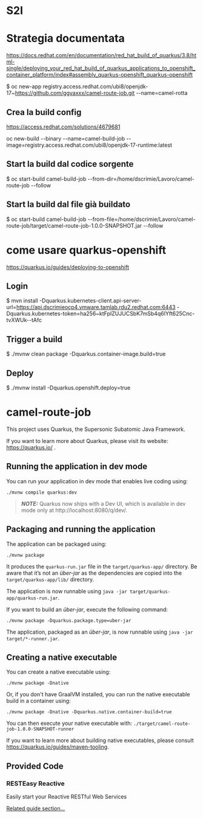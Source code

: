 # S2I




 # Strategia documentata

https://docs.redhat.com/en/documentation/red_hat_build_of_quarkus/3.8/html-single/deploying_your_red_hat_build_of_quarkus_applications_to_openshift_container_platform/index#assembly_quarkus-openshift_quarkus-openshift

$ oc new-app registry.access.redhat.com/ubi8/openjdk-17~https://github.com/ggyaxxx/camel-route-job.git --name=camel-rotta


## Crea la build config  

https://access.redhat.com/solutions/4679681

oc new-build --binary --name=camel-build-job --image=registry.access.redhat.com/ubi8/openjdk-17-runtime:latest
## Start la build dal codice sorgente

$ oc start-build camel-build-job --from-dir=/home/dscrimie/Lavoro/camel-route-job --follow

## Start la build dal file già buildato

$ oc start-build camel-build-job --from-file=/home/dscrimie/Lavoro/camel-route-job/target/camel-route-job-1.0.0-SNAPSHOT.jar --follow



# come usare quarkus-openshift

https://quarkus.io/guides/deploying-to-openshift

## Login


$ mvn install -Dquarkus.kubernetes-client.api-server-url=https://api.dscrimieocp4.vmware.tamlab.rdu2.redhat.com:6443 -Dquarkus.kubernetes-token=ha256~ktFpIZUJUCSbK7mSb4q6IYft625Cnc-tvXWUk--tAfc



## Trigger a build
$ ./mvnw clean package -Dquarkus.container-image.build=true


## Deploy
$ ./mvnw install -Dquarkus.openshift.deploy=true

# camel-route-job

This project uses Quarkus, the Supersonic Subatomic Java Framework.

If you want to learn more about Quarkus, please visit its website: https://quarkus.io/ .


## Running the application in dev mode

You can run your application in dev mode that enables live coding using:
```shell script
./mvnw compile quarkus:dev
```

> **_NOTE:_**  Quarkus now ships with a Dev UI, which is available in dev mode only at http://localhost:8080/q/dev/.

## Packaging and running the application

The application can be packaged using:
```shell script
./mvnw package
```
It produces the `quarkus-run.jar` file in the `target/quarkus-app/` directory.
Be aware that it’s not an _über-jar_ as the dependencies are copied into the `target/quarkus-app/lib/` directory.

The application is now runnable using `java -jar target/quarkus-app/quarkus-run.jar`.

If you want to build an _über-jar_, execute the following command:
```shell script
./mvnw package -Dquarkus.package.type=uber-jar
```

The application, packaged as an _über-jar_, is now runnable using `java -jar target/*-runner.jar`.

## Creating a native executable

You can create a native executable using: 
```shell script
./mvnw package -Dnative
```

Or, if you don't have GraalVM installed, you can run the native executable build in a container using: 
```shell script
./mvnw package -Dnative -Dquarkus.native.container-build=true
```

You can then execute your native executable with: `./target/camel-route-job-1.0.0-SNAPSHOT-runner`

If you want to learn more about building native executables, please consult https://quarkus.io/guides/maven-tooling.

## Provided Code

### RESTEasy Reactive

Easily start your Reactive RESTful Web Services

[Related guide section...](https://quarkus.io/guides/getting-started-reactive#reactive-jax-rs-resources)
